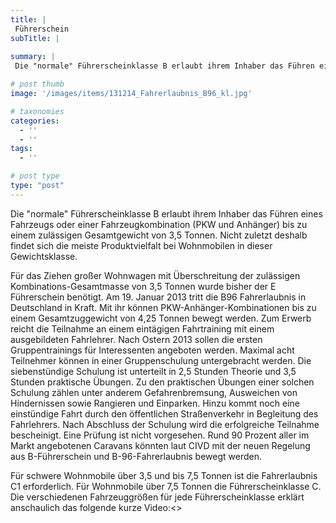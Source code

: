 ```yaml
---
title: |
 Führerschein
subTitle: |
 
summary: |
 Die "normale" Führerscheinklasse B erlaubt ihrem Inhaber das Führen eines Fahrzeugs oder einer Fahrzeugkombination (PKW und Anhänger) bis zu einem zulässigen Gesamtgewicht von 3,5 Tonnen. Nicht zuletzt deshalb findet sich die meiste Produktvielfalt bei Wohnmobilen in dieser Gewichtsklasse.

# post thumb
image: '/images/items/131214_Fahrerlaubnis_B96_kl.jpg'

# taxonomies
categories: 
  - ''
  - ''
tags:
  - ''

# post type
type: "post"
---
```


Die "normale" Führerscheinklasse B erlaubt ihrem Inhaber das Führen eines Fahrzeugs oder einer Fahrzeugkombination (PKW und Anhänger) bis zu einem zulässigen Gesamtgewicht von 3,5 Tonnen. Nicht zuletzt deshalb findet sich die meiste Produktvielfalt bei Wohnmobilen in dieser Gewichtsklasse.

 Für das Ziehen großer Wohnwagen mit Überschreitung der zulässigen Kombinations-Gesamtmasse von 3,5 Tonnen wurde bisher der E Führerschein benötigt. Am 19. Januar 2013 tritt die B96 Fahrerlaubnis in Deutschland in Kraft. Mit ihr können PKW-Anhänger-Kombinationen bis zu einem Gesamtzuggewicht von 4,25 Tonnen bewegt werden. Zum Erwerb reicht die Teilnahme an einem eintägigen Fahrtraining mit einem ausgebildeten Fahrlehrer. Nach Ostern 2013 sollen die ersten Gruppentrainings für Interessenten angeboten werden. Maximal acht Teilnehmer können in einer Gruppenschulung untergebracht werden. Die siebenstündige Schulung ist unterteilt in 2,5 Stunden Theorie und 3,5 Stunden praktische Übungen. Zu den praktischen Übungen einer solchen Schulung zählen unter anderem Gefahrenbremsung, Ausweichen von Hindernissen sowie Rangieren und Einparken. Hinzu kommt noch eine einstündige Fahrt durch den öffentlichen Straßenverkehr in Begleitung des Fahrlehrers. Nach Abschluss der Schulung wird die erfolgreiche Teilnahme bescheinigt. Eine Prüfung ist nicht vorgesehen. Rund 90 Prozent aller im Markt angebotenen Caravans könnten laut CIVD mit der neuen Regelung aus B-Führerschein und B-96-Fahrerlaubnis bewegt werden.

 Für schwere Wohnmobile über 3,5 und bis 7,5 Tonnen ist die Fahrerlaubnis C1 erforderlich. Für Wohnmobile über 7,5 Tonnen die Führerscheinklasse C.  
Die verschiedenen Fahrzeuggrößen für jede Führerscheinklasse erklärt anschaulich das folgende kurze Video:<>
